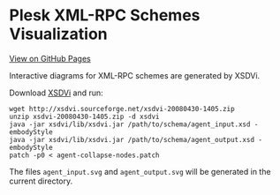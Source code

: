 # Plesk XML-RPC Schemes Visualization

[View on GitHub Pages](http://plesk.github.io/api-schemas/)

Interactive diagrams for XML-RPC schemes are generated by XSDVi.

Download [XSDVi](http://xsdvi.sourceforge.net/xsdvi-20080430-1405.zip) and run:

    wget http://xsdvi.sourceforge.net/xsdvi-20080430-1405.zip
    unzip xsdvi-20080430-1405.zip -d xsdvi
    java -jar xsdvi/lib/xsdvi.jar /path/to/schema/agent_input.xsd -embodyStyle
    java -jar xsdvi/lib/xsdvi.jar /path/to/schema/agent_output.xsd -embodyStyle
    patch -p0 < agent-collapse-nodes.patch


The files `agent_input.svg` and `agent_output.svg` will be generated in the current directory.

